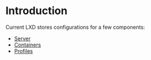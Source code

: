 # Introduction
Current LXD stores configurations for a few components:

- [Server](server.md)
- [Containers](containers.md)
- [Profiles](profiles.md)
